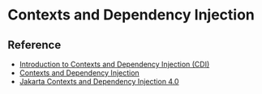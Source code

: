 # Contexts and Dependency Injection

## Reference

- [Introduction to Contexts and Dependency Injection (CDI)](https://quarkus.io/guides/cdi)
- [Contexts and Dependency Injection](https://quarkus.io/guides/cdi-reference)
- [Jakarta Contexts and Dependency Injection 4.0](https://jakarta.ee/specifications/cdi/4.0/jakarta-cdi-spec-4.0.html)